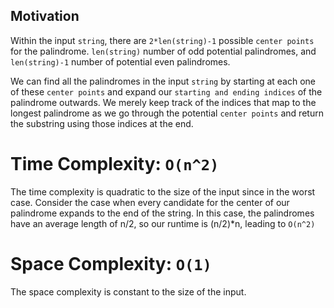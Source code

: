 ## Motivation
Within the input `string`, there are `2*len(string)-1` possible `center points` for the palindrome. `len(string)` number of odd potential palindromes, and `len(string)-1` number of potential even palindromes.

We can find all the palindromes in the input `string` by starting at each one of these `center points` and expand our `starting and ending indices` of the palindrome outwards. We merely keep track of the indices that map to the longest palindrome as we go through the potential `center points` and return the substring using those indices at the end.

# Time Complexity: `O(n^2)`
The time complexity is quadratic to the size of the input since in the worst case. Consider the case when every candidate for the center of our palindrome expands to the end of the string. In this case, the palindromes have an average length of n/2, so our runtime is (n/2)*n, leading to `O(n^2)`

# Space Complexity: `O(1)`
The space complexity is constant to the size of the input.